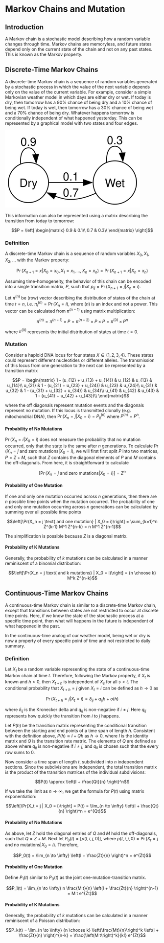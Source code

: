# Markov Chains and Mutation

## Introduction

A Markov chain is a stochastic model describing how a random variable changes through time. Markov chains are memoryless, and future states depend only on the current state of the chain and not on any past states. This is known as the Markov property. 

## Discrete-Time Markov Chains

A discrete-time Markov chain is a sequence of random variables generated by a stochastic process in which the value of the next variable depends only on the value of the current variable. For example, consider a simple Markovian weather model in which days are either dry or wet. If today is dry, then tomorrow has a 90% chance of being dry and a 10% chance of being wet. If today is wet, then tomorrow has a 30% chance of being wet and a 70% chance of being dry. Whatever happens tomorrow is conditionally independent of what happened yesterday. This can be represented by a graphical model with two states and four edges.

![An example graphical model.](images/weather.svg)

This information can also be represented using a matrix describing the transition from today to tomorrow:

$$P = \left[
\begin{matrix}
0.9 & 0.1\\
0.7 & 0.3\\
\end{matrix}
\right]$$

### Definition
A discrete-time Markov chain is a sequence of random variables $X_0, X_1, X_2, \ldots$ with the Markov property:

$$\Pr(X_{n+1} = x | X_0 = x_0, X_1 = x_1, \ldots , X_n = x_n) = \Pr(X_{n+1} = x | X_n = x_n)$$

Assuming time-homogeneity, the behavior of this chain can be encoded into a single transition matrix, $P$, such that $p_{ij} = \Pr(X_{n+1} = j | X_n = i)$.

Let $\pi^{(n)}$ be (row) vector describing the distribution of states of the chain at time $t=n$, i.e. $`\pi^{(n)}_i = \Pr(X_{n} = i)`$, where $(n)$ is an index and not a power. This vector can be calculated from  $\pi^{(n-1)}$ using matrix multiplication:

$$\pi^{(n)} = \pi^{(n-1)} \times P = \pi^{(n-2)} \times P \times P = \pi^{(0)} \times P^n$$

where $\pi^{(0)}$ represents the initial distribution of states at time $t = 0$.

### Mutation

Consider a haploid DNA locus for four states $X \in \{1, 2, 3, 4\}$. These states could represent different nucleotides or different alleles. The transmission of this locus from one generation to the next can be represented by a transition matrix

$$P = \begin{matrix}
 1 - (u_{12} + u_{13} + u_{14}) & u_{12} & u_{13} & u_{14}\\
u_{21} & 1 - (u_{21} + u_{23} + u_{24}) & u_{23} & u_{24}\\
u_{31} & u_{32} & 1 - (u_{31} + u_{32} + u_{34}) & u_{34}\\
u_{41} & u_{42} & u_{43} & 1 - (u_{41} + u_{42} + u_{43})\\
\end{matrix}$$

where the off diagonals represent mutation events and the diagonals represent no mutation.  If this locus is transmitted clonally (e.g. mitochondrial DNA), then $`\Pr(X_n = j | X_0 = i) = P^{(n)}_{ij}`$ where $`P^{(n)} = P^n`$.

#### Probability of No Mutations

$\Pr(X_n = i | X_0 = i)$ does not measure the probability that no mutation occurred, only that the state is the same after $n$ generations. To calculate $\Pr(X_n = j \text{ and zero mutations} | X_0 = i)$, we will first first split $P$ into two matrices, $P = Z + M$, such that $Z$ contains the diagonal elements of $P$ and $M$ contains the off-diagonals. From here, it is straightforward to calculate

$$\left[\Pr(X_n = j \text{ and zero mutations} | X_0 = i)\right] = Z^n$$

#### Probability of One Mutation

If one and only one mutation occurred across $n$ generations, then there are $n$ possible time points when the mutation occurred. The probability of one and only one mutation occurring across $n$ generations can be calculated by summing over all possible time points

$$\left[\Pr(X_n = j \text{ and one mutation} | X_0 = i)\right] =
\sum_{k=1}^n Z^{k-1} M^1 Z^{n-k} = n M^1 Z^{n-1}$$

The simplification is possible because $Z$ is a diagonal matrix.

#### Probability of K Mutations

Generally, the probability of $k$ mutations can be calculated in a manner reminiscent of a binomial distribution:

$$\left[\Pr(X_n = j \text{ and k mutations} | X_0 = i)\right] = {n \choose k} M^k Z^{n-k}$$

## Continuous-Time Markov Chains

A continuous-time Markov chain is similar to a discrete-time Markov chain, except that transitions between states are not restricted to occur at discrete time points. Here, if we know the state of the stochastic process at a specific time point, then what will happens in the future is independent of what happened in the past.

In the continuous-time analog of our weather model, being wet or dry is now a property of every specific point of time and not restricted to daily summary.

### Definition

Let $X_t$ be a random variable representing the state of a continuous-time Markov chain at time $t$. Therefore, following the Markov property, if $X_t$ is known and $h > 0$, then $X_{t+h}$ is independent of $X_s$ for all $s < t$. The conditional probability that $X_{t+h} = j$ given $X_t = i$ can be defined as $h \to 0$ as

$$\Pr(X_{t+h} = j | X_t = i) = \delta_{ij} + q_{ij} h + o(h)$$

where $\delta_{ij}$ is the Kronecker delta and $q_{ij}$ is non-negative if  $i \ne j$. Here $q_{ij}$ represents how quickly the transition from $i$ to $j$ happens.

Let $P(h)$ be the transition matrix representing the conditional transition between the starting and end points of a time span of length $h$. Consistent with the definition above, $P(h) \approx I + Qh$ as $h \to 0$, where $I$ is the identity matrix and $Q$ is the transition rate matrix. The elements of $Q$ are defined as above where $q_{ij}$ is non-negative if $i \ne j$, and $q_{ii}$ is chosen such that the every row sums to 0.

Now consider a time span of length $t$, subdivided into $n$ independent sections. Since the subdivisions are independent, the total transition matrix is the product of the transition matrices of the individual subdivisions:

$$P(t) \approx \left(I + \frac{Qt}{n} \right)^n$$

If we take the limit as $n \to \infty$, we get the formula for $P(t)$ using matrix exponentiation:

$$\left[\Pr(X_t = j | X_0 = i)\right] = P(t) = \lim_{n \to \infty} \left(I + \frac{Qt}{n} \right)^n = e^{Qt}$$

#### Probability of No Mutations

As above, let $Z$ hold the diagonal entries of $Q$ and $M$ hold the off-diagonals, such that $Q = Z + M$. Next let $P_0(t) = \left[p(t, i, j, 0)\right]$, where $p(t, i, j, 0) = \Pr(X_t = j \text{ and no mutations} | X_0 = i)$. Therefore,

$$P_0(t) = \lim_{n \to \infty} \left(I + \frac{Zt}{n} \right)^n = e^{Zt}$$

#### Probability of One Mutation

Define $P_1(t)$ similar to $P_0(t)$ as the joint one-mutation-transition matrix.

$$P_1(t) = \lim_{n \to \infty} n \frac{M t}{n} \left(I + \frac{Zt}{n} \right)^{n-1} = M t e^{Zt}$$

#### Probability of K Mutations

Generally, the probability of $k$ mutations can be calculated in a manner reminiscent of a Poisson distribution:

$$P_k(t) = \lim_{n \to \infty}
{n \choose k}
\left(\frac{Mt}{n}\right)^k
\left(I + \frac{Zt}{n} \right)^{n-k} = \frac{\left(M t\right)^k}{k!} e^{Zt}$$
